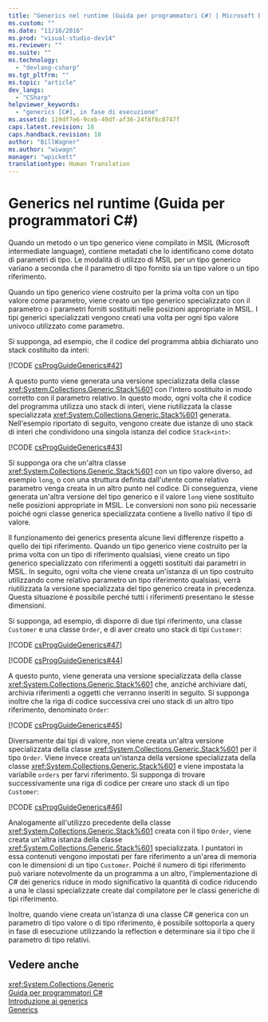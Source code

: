 ```yaml
---
title: "Generics nel runtime (Guida per programmatori C#) | Microsoft Docs"
ms.custom: ""
ms.date: "11/16/2016"
ms.prod: "visual-studio-dev14"
ms.reviewer: ""
ms.suite: ""
ms.technology: 
  - "devlang-csharp"
ms.tgt_pltfrm: ""
ms.topic: "article"
dev_langs: 
  - "CSharp"
helpviewer_keywords: 
  - "generics [C#], in fase di esecuzione"
ms.assetid: 119df7e6-9ceb-49df-af36-24f8f8c0747f
caps.latest.revision: 18
caps.handback.revision: 18
author: "BillWagner"
ms.author: "wiwagn"
manager: "wpickett"
translationtype: Human Translation
---
```

# Generics nel runtime (Guida per programmatori C#)
Quando un metodo o un tipo generico viene compilato in MSIL \(Microsoft intermediate language\), contiene metadati che lo identificano come dotato di parametri di tipo.  Le modalità di utilizzo di MSIL per un tipo generico variano a seconda che il parametro di tipo fornito sia un tipo valore o un tipo riferimento.  
  
 Quando un tipo generico viene costruito per la prima volta con un tipo valore come parametro, viene creato un tipo generico specializzato con il parametro o i parametri forniti sostituiti nelle posizioni appropriate in MSIL.  I tipi generici specializzati vengono creati una volta per ogni tipo valore univoco utilizzato come parametro.  
  
 Si supponga, ad esempio, che il codice del programma abbia dichiarato uno stack costituito da interi:  
  
 [!CODE [csProgGuideGenerics#42](../CodeSnippet/VS_Snippets_VBCSharp/csProgGuideGenerics#42)]  
  
 A questo punto viene generata una versione specializzata della classe <xref:System.Collections.Generic.Stack%601> con l'intero sostituito in modo corretto con il parametro relativo.  In questo modo, ogni volta che il codice del programma utilizza uno stack di interi, viene riutilizzata la classe specializzata <xref:System.Collections.Generic.Stack%601> generata.  Nell'esempio riportato di seguito, vengono create due istanze di uno stack di interi che condividono una singola istanza del codice `Stack<int>`:  
  
 [!CODE [csProgGuideGenerics#43](../CodeSnippet/VS_Snippets_VBCSharp/csProgGuideGenerics#43)]  
  
 Si supponga ora che un'altra classe <xref:System.Collections.Generic.Stack%601> con un tipo valore diverso, ad esempio `long`, o con una struttura definita dall'utente come relativo parametro venga creata in un altro punto nel codice.  Di conseguenza, viene generata un'altra versione del tipo generico e il valore `long` viene sostituito nelle posizioni appropriate in MSIL.  Le conversioni non sono più necessarie poiché ogni classe generica specializzata contiene a livello nativo il tipo di valore.  
  
 Il funzionamento dei generics presenta alcune lievi differenze rispetto a quello dei tipi riferimento.  Quando un tipo generico viene costruito per la prima volta con un tipo di riferimento qualsiasi, viene creato un tipo generico specializzato con riferimenti a oggetti sostituiti dai parametri in MSIL.  In seguito, ogni volta che viene creata un'istanza di un tipo costruito utilizzando come relativo parametro un tipo riferimento qualsiasi, verrà riutilizzata la versione specializzata del tipo generico creata in precedenza.  Questa situazione è possibile perché tutti i riferimenti presentano le stesse dimensioni.  
  
 Si supponga, ad esempio, di disporre di due tipi riferimento, una classe `Customer` e una classe `Order`, e di aver creato uno stack di tipi `Customer`:  
  
 [!CODE [csProgGuideGenerics#47](../CodeSnippet/VS_Snippets_VBCSharp/csProgGuideGenerics#47)]  
  
 [!CODE [csProgGuideGenerics#44](../CodeSnippet/VS_Snippets_VBCSharp/csProgGuideGenerics#44)]  
  
 A questo punto, viene generata una versione specializzata della classe <xref:System.Collections.Generic.Stack%601> che, anziché archiviare dati, archivia riferimenti a oggetti che verranno inseriti in seguito.  Si supponga inoltre che la riga di codice successiva crei uno stack di un altro tipo riferimento, denominato `Order`:  
  
 [!CODE [csProgGuideGenerics#45](../CodeSnippet/VS_Snippets_VBCSharp/csProgGuideGenerics#45)]  
  
 Diversamente dai tipi di valore, non viene creata un'altra versione specializzata della classe <xref:System.Collections.Generic.Stack%601> per il tipo `Order`.  Viene invece creata un'istanza della versione specializzata della classe <xref:System.Collections.Generic.Stack%601> e viene impostata la variabile `orders` per farvi riferimento.  Si supponga di trovare successivamente una riga di codice per creare uno stack di un tipo `Customer`:  
  
 [!CODE [csProgGuideGenerics#46](../CodeSnippet/VS_Snippets_VBCSharp/csProgGuideGenerics#46)]  
  
 Analogamente all'utilizzo precedente della classe <xref:System.Collections.Generic.Stack%601> creata con il tipo `Order`, viene creata un'altra istanza della classe <xref:System.Collections.Generic.Stack%601> specializzata.  I puntatori in essa contenuti vengono impostati per fare riferimento a un'area di memoria con le dimensioni di un tipo `Customer`.  Poiché il numero di tipi riferimento può variare notevolmente da un programma a un altro, l'implementazione di C\# dei generics riduce in modo significativo la quantità di codice riducendo a una le classi specializzate create dal compilatore per le classi generiche di tipi riferimento.  
  
 Inoltre, quando viene creata un'istanza di una classe C\# generica con un parametro di tipo valore o di tipo riferimento, è possibile sottoporla a query in fase di esecuzione utilizzando la reflection e determinare sia il tipo che il parametro di tipo relativi.  
  
## Vedere anche  
 <xref:System.Collections.Generic>   
 [Guida per programmatori C\#](../../../csharp/programming-guide/index.md)   
 [Introduzione ai generics](../../../csharp/programming-guide/generics/introduction-to-generics.md)   
 [Generics](../Topic/Generics%20in%20the%20.NET%20Framework.md)